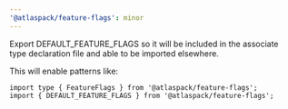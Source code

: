 ```yaml
---
'@atlaspack/feature-flags': minor
---
```


Export DEFAULT_FEATURE_FLAGS so it will be included in the associate type declaration file and able to be imported elsewhere.

This will enable patterns like:

```
import type { FeatureFlags } from '@atlaspack/feature-flags';
import { DEFAULT_FEATURE_FLAGS } from '@atlaspack/feature-flags';
```
